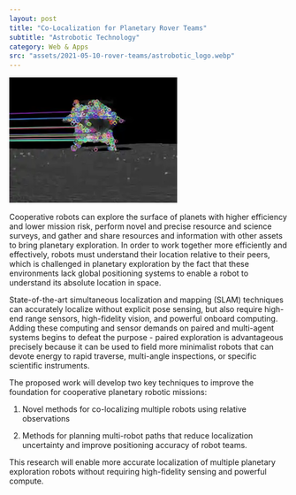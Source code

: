 ```yaml
---
layout: post
title: "Co-Localization for Planetary Rover Teams"
subtitle: "Astrobotic Technology"
category: Web & Apps
src: "assets/2021-05-10-rover-teams/astrobotic_logo.webp"
---
```

![ORB Features](/assets/2021-05-10-rover-teams/feature_matching_crop.webp)
<p>
Cooperative robots can explore the surface of planets with higher efficiency and lower mission risk, perform novel and precise resource and science surveys, and gather and share resources and information with other assets to bring planetary exploration. In order to work together more efficiently and effectively, robots must understand their location relative to their peers, which is challenged in planetary exploration by the fact that these environments lack global positioning systems to enable a robot to understand its absolute location in space.

State-of-the-art simultaneous localization and mapping (SLAM) techniques can accurately localize without explicit pose sensing, but also require high-end range sensors, high-fidelity vision, and powerful onboard computing. Adding these computing and sensor demands on paired and multi-agent systems begins to defeat the purpose - paired exploration is advantageous precisely because it can be used to field more minimalist robots that can devote energy to rapid traverse, multi-angle inspections, or specific scientific instruments.

The proposed work will develop two key techniques to improve the foundation for cooperative planetary robotic missions:

1. Novel methods for co-localizing multiple robots using relative observations

2. Methods for planning multi-robot paths that reduce localization uncertainty and improve positioning accuracy of robot teams.

This research will enable more accurate localization of multiple planetary exploration robots without requiring high-fidelity sensing and powerful compute.
</p>